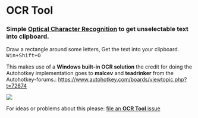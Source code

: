# OCR Tool

### Simple [Optical Character Recognition](https://en.wikipedia.org/wiki/Optical_character_recognition) to get unselectable text into clipboard.

Draw a rectangle around some letters, Get the text into your clipboard. <kbd>Win+Shift+O</kbd>

This makes use of a **Windows built-in OCR solution** the credit for doing the Autohotkey implementation goes to **malcev** and **teadrinker** from the Autohotkey-forums.: https://www.autohotkey.com/boards/viewtopic.php?t=72674

![](https://i.imgur.com/6D0blo3.gif)

For ideas or problems about this please: [file an **OCR Tool** issue](https://github.com/ewerybody/a2.modules/issues/new?labels=mod%3Aocr_tool)
